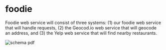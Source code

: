 # foodie

Foodie web service will consist of three systems: (1) our foodie web service that will handle requests, (2) the Geocod.io web service that will
geocode an address, and (3) the Yelp web service that will find nearby restaurants. 

![schema pdf](https://github.com/selimhanerhan/foodie/assets/62727953/e7e46790-a05e-4180-9afc-a894ada4b711)
